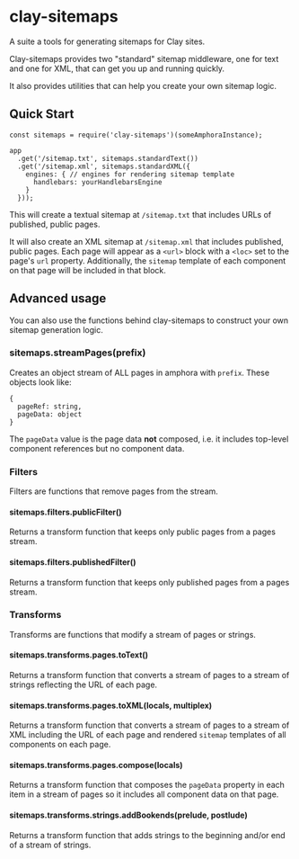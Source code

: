 # clay-sitemaps

A suite a tools for generating sitemaps for Clay sites.

Clay-sitemaps provides two "standard" sitemap middleware, one for text and one for XML, that can get
you up and running quickly.

It also provides utilities that can help you create your own sitemap logic.

## Quick Start

```
const sitemaps = require('clay-sitemaps')(someAmphoraInstance);

app
  .get('/sitemap.txt', sitemaps.standardText())
  .get('/sitemap.xml', sitemaps.standardXML({
    engines: { // engines for rendering sitemap template
      handlebars: yourHandlebarsEngine
    }
  }));
```

This will create a textual sitemap at `/sitemap.txt` that includes URLs of published,
public pages.

It will also create an XML sitemap at `/sitemap.xml` that includes published, public pages. Each
page will appear as a `<url>` block with a `<loc>` set to the page's `url` property. Additionally,
the `sitemap` template of each component on that page will be included in that block.

## Advanced usage

You can also use the functions behind clay-sitemaps to construct your own sitemap generation logic.

### sitemaps.streamPages(prefix) ###

Creates an object stream of ALL pages in amphora with `prefix`. These objects look like:

```
{
  pageRef: string,
  pageData: object
}
```

The `pageData` value is the page data **not** composed, i.e. it includes top-level component
references but no component data.

### Filters

Filters are functions that remove pages from the stream.

#### sitemaps.filters.publicFilter()

Returns a transform function that keeps only public pages from a pages stream.

#### sitemaps.filters.publishedFilter()

Returns a transform function that keeps only published pages from a pages stream.

### Transforms

Transforms are functions that modify a stream of pages or strings.

#### sitemaps.transforms.pages.toText()

Returns a transform function that converts a stream of pages to a stream of strings reflecting the URL of each page.

#### sitemaps.transforms.pages.toXML(locals, multiplex)

Returns a transform function that converts a stream of pages to a stream of XML including the URL of each page and rendered `sitemap` templates of all components on each page.

#### sitemaps.transforms.pages.compose(locals)

Returns a transform function that composes the `pageData` property in each item in a stream of pages so it includes all component data on that page.

#### sitemaps.transforms.strings.addBookends(prelude, postlude)

Returns a transform function that adds strings to the beginning and/or end of a stream of strings.
